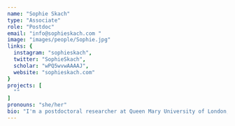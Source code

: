 ```yaml
---
name: "Sophie Skach"
type: "Associate"
role: "Postdoc"
email: "info@sophieskach.com "
image: "images/people/Sophie.jpg"
links: {
  instagram: "sophieskach",
  twitter: "SophieSkach",
  scholar: "wPQ5wvwAAAAJ",
  website: "sophieskach.com"
}
projects: [
  ""
]
pronouns: "she/her"
bio: "I'm a postdoctoral researcher at Queen Mary University of London, where I also obtained my PhD as part of the Media & Arts Technology programme. Trained as a fashion designer (BA, MA), I have worked in industry for larger companies as well as on my own projects. With this background in fashion and textile design, my research explores 'smart' clothing as a ubiquitous, wearable sensing system for applications in social interaction, soft robotics, and intelligent instruments."
---
```


